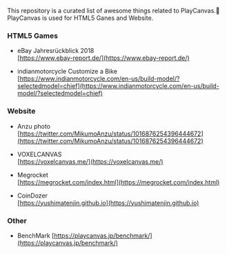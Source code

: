 This repository is a curated list of awesome things related to PlayCanvas.🎉  
PlayCanvas is used for HTML5 Ganes and Website.

### HTML5 Games
- eBay Jahresrückblick 2018  
[https://www.ebay-report.de/](https://www.ebay-report.de/)

- indianmotorcycle Customize a Bike  
[https://www.indianmotorcycle.com/en-us/build-model/?selectedmodel=chief](https://www.indianmotorcycle.com/en-us/build-model/?selectedmodel=chief)

### Website
- Anzu photo   
[https://twitter.com/MikumoAnzu/status/1016876254396444672](https://twitter.com/MikumoAnzu/status/1016876254396444672)

- VOXELCANVAS  
[https://voxelcanvas.me/](https://voxelcanvas.me/)

- Megrocket  
[https://megrocket.com/index.html](https://megrocket.com/index.html)

- CoinDozer  
[https://yushimatenjin.github.io](https://yushimatenjin.github.io)

### Other
- BenchMark
[https://playcanvas.jp/benchmark/](https://playcanvas.jp/benchmark/)
